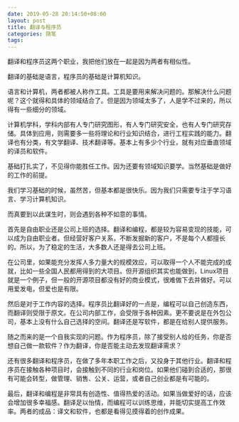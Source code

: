 ```yaml
---
date: 2019-05-28 20:14:50+08:00
layout: post
title: 翻译与程序员
categories: 随笔
tags: 
---
```


翻译和程序员这两个职业，我把他们放在一起是因为两者有相似性。

翻译的基础是语言，程序员的基础是计算机知识。

语言和计算机，两者都被人称作工具。工具是要用来解决问题的。那解决什么问题呢？这个就得和具体的领域结合了。但是因为领域太多了，人是学不过来的，所以得有一些细分的领域。

计算机学科，学科内部有人专门研究图形，有人专门研究安全，也有人专门研究存储。具体到应用，则需要多一些将理论和行业知识结合，进行工程实践的能力。翻译也有分类，有文学翻译、技术翻译等。基本上有多少个行业，就有对应垂直领域的译员和软件。

基础打扎实了，不见得你能胜任工作。因为还要有领域知识要学。当然基础是做好的工作的前提。

我们学习基础的时候，虽然苦，但基本都是很快乐。因为我们只需要专注于学习语言、学习计算机知识。

而真要到以此谋生时，则会遇到各种不如意的事情。

首先是自由职业还是公司上班的选择。翻译和编程，都是较为容易变现的技能，可以成为自由职业者。但经营好客户关系，不断发掘新的客户，不是每个人都擅长的。所以，为了稳定的生活，大多数人还是得去公司上班。

在公司里，如果能充分发挥人多力量大的规模效应，可以取得一个人不能完成的成就，比如一些全国人民都用得到的大项目。但开源组织其实也能做到，Linux项目就是一个例子，但一般的开源项目都没有好的商业模式，很难做下去并做好。可以用爱发电，但爱也是有限。

然后是对于工作内容的选择。程序员比翻译好的一点是，编程可以自己创造东西，而翻译则受限于原文。在公司内部工作，会受限于各种因素。更不要说是在外包公司，基本上没有什么自己选择的空间。翻译还是写软件，都是在给别人提供服务。

随之而来的是一个自我实现的问题。作为程序员，除了接受别人给的任务，你是否想自己做一款软件？作为翻译，你是否能主动去发现翻译需求？

还有很多翻译和程序员，在做了多年本职工作之后，又投身于其他行业。翻译和程序员在接触各种项目时，会接触到不同的行业和岗位。如果他们碰到合适的，那很有可能会转型，做管理、销售、公关、运营，或者自己创业都是有可能的。

最后，翻译和编程是非常具有创造性、值得热爱的活动。如果当做爱好的话，应该会增加很多幸福感。翻译足以怡情，而编程可以训练思维，并能切实提高工作效率。两者的成品：译文和软件，也都是看得见摸得着的创作成果。


